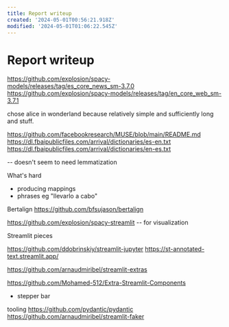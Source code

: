 ```yaml
---
title: Report writeup
created: '2024-05-01T00:56:21.918Z'
modified: '2024-05-01T01:06:22.545Z'
---
```


# Report writeup

https://github.com/explosion/spacy-models/releases/tag/es_core_news_sm-3.7.0
https://github.com/explosion/spacy-models/releases/tag/en_core_web_sm-3.7.1

chose alice in wonderland because relatively simple and sufficiently long and stuff.

https://github.com/facebookresearch/MUSE/blob/main/README.md
https://dl.fbaipublicfiles.com/arrival/dictionaries/es-en.txt
https://dl.fbaipublicfiles.com/arrival/dictionaries/en-es.txt

-- doesn't seem to need lemmatization

What's hard
- producing mappings
- phrases eg "llevarlo a cabo"


Bertalign
https://github.com/bfsujason/bertalign

https://github.com/explosion/spacy-streamlit
-- for visualization

Streamlit pieces

https://github.com/ddobrinskiy/streamlit-jupyter
https://st-annotated-text.streamlit.app/

https://github.com/arnaudmiribel/streamlit-extras


https://github.com/Mohamed-512/Extra-Streamlit-Components
- stepper bar

tooling
https://github.com/pydantic/pydantic
https://github.com/arnaudmiribel/streamlit-faker
